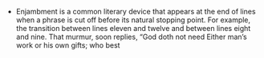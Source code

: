 - Enjambment is a common literary device that appears at the end of lines when a phrase is cut off before its natural stopping point. For example, the transition between lines eleven and twelve and between lines eight and nine.
	That murmur, soon replies, “God doth not need
   Either man’s work or his own gifts; who best
   
